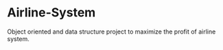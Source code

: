 # Airline-System
Object oriented and data structure project to maximize the profit of airline system.
